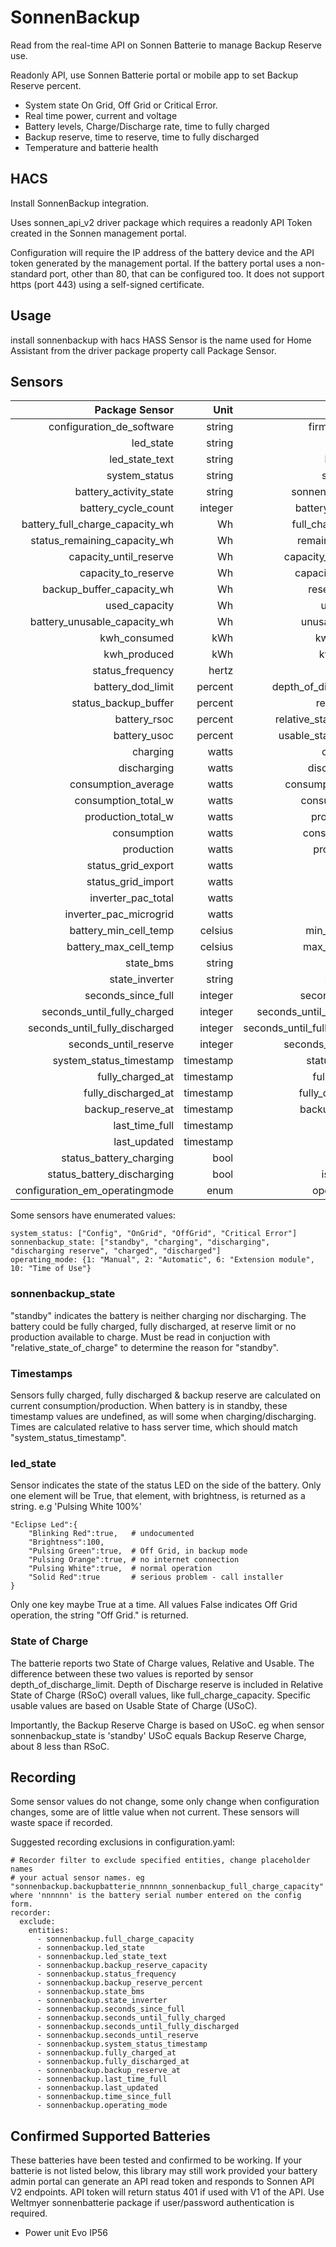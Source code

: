 # SonnenBackup

Read from the real-time API on Sonnen Batterie to manage Backup Reserve use.

Readonly API, use Sonnen Batterie portal or mobile app to set Backup Reserve percent.

* System state On Grid, Off Grid or Critical Error.
* Real time power, current and voltage
* Battery levels, Charge/Discharge rate, time to fully charged
* Backup reserve, time to reserve, time to fully discharged
* Temperature and batterie health


## HACS

Install SonnenBackup integration.

Uses sonnen_api_v2 driver package which requires a readonly API Token created in the
Sonnen management portal.

Configuration will require the IP address of the battery device and the API token generated by the management portal.
If the battery portal uses a non-standard port, other than 80, that can be configured too.
It does not support https (port 443) using a self-signed certificate.

## Usage

install sonnenbackup with hacs
HASS Sensor is the name used for Home Assistant from the driver package property call Package Sensor.

## Sensors

| Package Sensor                | Unit  | HASS sensor        |
|------------------------------:|------:|-------------------:|
|configuration_de_software|string|firmware_version|
|led_state|string|led_state|
|led_state_text|string|led_state_text|
|system_status|string|system_status|
|battery_activity_state|string|sonnenbackup_state|
|battery_cycle_count|integer|battery_cycle_count|
|battery_full_charge_capacity_wh|Wh|full_charge_capacity|
|status_remaining_capacity_wh|Wh|remaining_capacity|
|capacity_until_reserve|Wh|capacity_until_reserve|
|capacity_to_reserve|Wh|capacity_to_reserve|
|backup_buffer_capacity_wh|Wh|reserve_capacity|
|used_capacity|Wh|used_capacity|
|battery_unusable_capacity_wh|Wh|unusable_capacity|
|kwh_consumed|kWh|kwh_consumed|
|kwh_produced|kWh|kwh_produced|
|status_frequency|hertz|frequency|
|battery_dod_limit|percent|depth_of_discharge_limit|
|status_backup_buffer|percent|reserve_charge|
|battery_rsoc|percent|relative_state_of_charge|
|battery_usoc|percent|usable_state_of_charge|
|charging|watts|charge_power|
|discharging|watts|discharge_power|
|consumption_average |watts|consumption_average|
|consumption_total_w|watts|consumption_daily|
|production_total_w|watts|production_daily|
|consumption|watts|consumption_now|
|production|watts|production_now|
|status_grid_export|watts|grid_export|
|status_grid_import|watts|grid_import|
|inverter_pac_total|watts|ongrid_pac|
|inverter_pac_microgrid|watts|offgrid_pac|
|battery_min_cell_temp|celsius|min_battery_temp|
|battery_max_cell_temp|celsius|max_battery_temp|
|state_bms|string|state_bms|
|state_inverter|string|state_inverter|
|seconds_since_full|integer|seconds_since_full|
|seconds_until_fully_charged|integer|seconds_until_fully_charged|
|seconds_until_fully_discharged|integer|seconds_until_fully_discharged|
|seconds_until_reserve|integer|seconds_until_reserve|
|system_status_timestamp|timestamp|status_timestamp|
|fully_charged_at|timestamp|fully_charged_at|
|fully_discharged_at|timestamp|fully_discharged_at|
|backup_reserve_at|timestamp|backup_reserve_at|
|last_time_full|timestamp|last_time_full|
|last_updated|timestamp|last_updated|
|status_battery_charging|bool|is_charging|
|status_battery_discharging|bool|is_discharging|
|configuration_em_operatingmode|enum|operating_mode|


Some sensors have enumerated values:

```
system_status: ["Config", "OnGrid", "OffGrid", "Critical Error"]
sonnenbackup_state: ["standby", "charging", "discharging", "discharging reserve", "charged", "discharged"]
operating_mode: {1: "Manual", 2: "Automatic", 6: "Extension module", 10: "Time of Use"}
```

### sonnenbackup_state
"standby" indicates the battery is neither charging nor discharging.
The battery could be fully charged, fully discharged, at reserve limit or no production available to charge.
Must be read in conjuction with "relative_state_of_charge" to determine the reason for "standby".

### Timestamps
Sensors fully charged, fully discharged & backup reserve are calculated on current consumption/production.
When battery is in standby, these timestamp values are undefined, as will some when charging/discharging.
Times are calculated relative to hass server time, which should match "system_status_timestamp".

### led_state
Sensor indicates the state of the status LED on the side of the battery.
Only one element will be True, that element, with brightness, is returned as a string.
e.g 'Pulsing White 100%'
```
"Eclipse Led":{
    "Blinking Red":true,   # undocumented
    "Brightness":100,
    "Pulsing Green":true,  # Off Grid, in backup mode
    "Pulsing Orange":true, # no internet connection
    "Pulsing White":true,  # normal operation
    "Solid Red":true       # serious problem - call installer
}
```
Only one key maybe True at a time. All values False indicates Off Grid operation, the string "Off Grid." is returned.

### State of Charge
The batterie reports two State of Charge values, Relative and Usable. The difference between these two values is reported by
sensor depth_of_discharge_limit. Depth of Discharge reserve is included in Relative State of Charge (RSoC) overall values, like full_charge_capacity. Specific usable values are based on Usable State of Charge (USoC).

Importantly, the Backup Reserve Charge is based on USoC. eg when sensor sonnenbackup_state is 'standby' USoC equals Backup Reserve Charge, about 8 less than RSoC.

## Recording
Some sensor values do not change, some only change when configuration changes, some are of little value when not current. These sensors will waste space if recorded.

Suggested recording exclusions in configuration.yaml:
```
# Recorder filter to exclude specified entities, change placeholder names
# your actual sensor names. eg "sonnenbackup.backupbatterie_nnnnnn_sonnenbackup_full_charge_capacity"
where 'nnnnnn' is the battery serial number entered on the config form.
recorder:
  exclude:
    entities:
      - sonnenbackup.full_charge_capacity
      - sonnenbackup.led_state
      - sonnenbackup.led_state_text
      - sonnenbackup.backup_reserve_capacity
      - sonnenbackup.status_frequency
      - sonnenbackup.backup_reserve_percent
      - sonnenbackup.state_bms
      - sonnenbackup.state_inverter
      - sonnenbackup.seconds_since_full
      - sonnenbackup.seconds_until_fully_charged
      - sonnenbackup.seconds_until_fully_discharged
      - sonnenbackup.seconds_until_reserve
      - sonnenbackup.system_status_timestamp
      - sonnenbackup.fully_charged_at
      - sonnenbackup.fully_discharged_at
      - sonnenbackup.backup_reserve_at
      - sonnenbackup.last_time_full
      - sonnenbackup.last_updated
      - sonnenbackup.time_since_full
      - sonnenbackup.operating_mode
```

## Confirmed Supported Batteries

These batteries have been tested and confirmed to be working. If your batterie is not listed below, this library may still work provided your battery admin portal can generate an API read token and responds to Sonnen API V2 endpoints.
API token will return status 401 if used with V1 of the API. Use Weltmyer sonnenbatterie package if user/password authentication is required.

* Power unit Evo IP56
